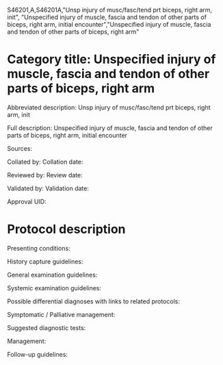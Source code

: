 S46201,A,S46201A,"Unsp injury of musc/fasc/tend prt biceps, right arm, init", "Unspecified injury of muscle, fascia and tendon of other parts of biceps, right arm, initial encounter","Unspecified injury of muscle, fascia and tendon of other parts of biceps, right arm"
# Category title: Unspecified injury of muscle, fascia and tendon of other parts of biceps, right arm

Abbreviated description: Unsp injury of musc/fasc/tend prt biceps, right arm, init

Full description: Unspecified injury of muscle, fascia and tendon of other parts of biceps, right arm, initial encounter

Sources:

Collated by:
Collation date:

Reviewed by:
Review date:

Validated by:
Validation date:

Approval UID:

# Protocol description

Presenting conditions:

History capture guidelines:

General examination guidelines:

Systemic examination guidelines:

Possible differential diagnoses with links to related protocols:

Symptomatic / Palliative management:

Suggested diagnostic tests:

Management:

Follow-up guidelines:
